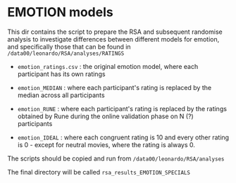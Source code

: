 # EMOTION models

This dir contains the script to prepare the RSA and subsequent randomise analysis
to investigate differences between different models for emotion, and specifically
those that can be found in `/data00/leonardo/RSA/analyses/RATINGS`

- `emotion_ratings.csv` : the original emotion model, where each participant has its own ratings

- `emotion_MEDIAN` : where each participant's rating is replaced by the median across all participants

- `emotion_RUNE` : where each participant's rating is replaced by the ratings obtained by Rune during the online validation phase on N (?) participants

- `emotion_IDEAL` : where each congruent rating is 10 and every other rating is 0 - except for neutral movies, where the rating is always 0.

The scripts should be copied and run from `/data00/leonardo/RSA/analyses`

The final directory will be called `rsa_results_EMOTION_SPECIALS`


